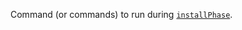 <!-- markdownlint-disable first-line-h1 -->

Command (or commands) to run during
[`installPhase`][nix-derivation-install-phase].

[nix-derivation-install-phase]: https://nixos.org/manual/nixpkgs/stable/#ssec-install-phase
